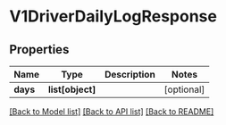 # V1DriverDailyLogResponse

## Properties
Name | Type | Description | Notes
------------ | ------------- | ------------- | -------------
**days** | **list[object]** |  | [optional] 

[[Back to Model list]](../README.md#documentation-for-models) [[Back to API list]](../README.md#documentation-for-api-endpoints) [[Back to README]](../README.md)

